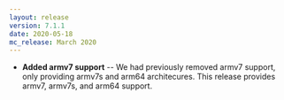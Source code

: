 ```yaml
---
layout: release
version: 7.1.1
date: 2020-05-18
mc_release: March 2020
---
```


- **Added armv7 support** -- We had previously removed armv7 support, only providing armv7s and arm64 architecures. This release provides armv7, armv7s, and arm64 support.
